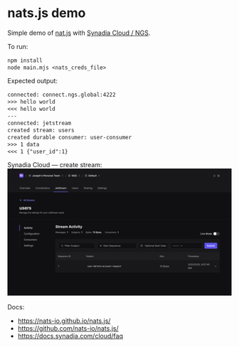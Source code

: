# nats.js demo

Simple demo of [nat.js](https://github.com/nats-io/nats.js/) with [Synadia Cloud / NGS](https://docs.synadia.com/cloud/faq).

To run:
```shell
npm install
node main.mjs <nats_creds_file>
```

Expected output:
```
connected: connect.ngs.global:4222
>>> hello world
<<< hello world
---
connected: jetstream
created stream: users
created durable consumer: user-consumer
>>> 1 data
<<< 1 {"user_id":1}
```

Synadia Cloud — create stream:
![Synadia Cloud stream screenshot](./static/cloud.png)

Docs:
- https://nats-io.github.io/nats.js/
- https://github.com/nats-io/nats.js/
- https://docs.synadia.com/cloud/faq
